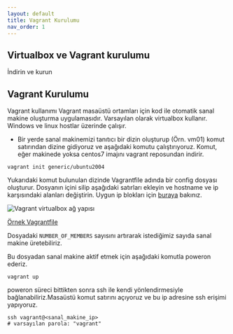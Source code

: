 ```yaml
---
layout: default
title: Vagrant Kurulumu
nav_order: 1
---
```


## Virtualbox ve Vagrant kurulumu
İndirin ve kurun

## Vagrant Kurulumu

Vagrant kullanımı
Vagrant masaüstü ortamları için kod ile otomatik sanal makine oluşturma uygulamasıdır. Varsayılan olarak virtualbox kullanır. Windows ve linux hostlar üzerinde çalışır.
* Bir yerde sanal makinemizi tanıtıcı bir dizin oluşturup (Örn. vm01) komut satırından dizine gidiyoruz ve  aşağıdaki komutu çalıştırıyoruz. Komut, eğer makinede yoksa centos7 imajını vagrant reposundan indirir.

```
vagrant init generic/ubuntu2004
```
Yukarıdaki komut bulunulan dizinde Vagrantfile adında bir config dosyası oluşturur. Dosyanın içini silip aşağıdaki satırları ekleyin ve hostname ve ip karşısındaki alanları değiştirin. Uygun ip blokları için [buraya](https://www.wikiwand.com/en/Private_network#/Private_IPv4_address_spaces) bakınız.


![Vagrant virtualbox ağ yapısı](https://user-images.githubusercontent.com/4180560/79636826-3e0d9d80-8183-11ea-8ced-eed33d53e184.png)

[Örnek Vagrantfile](kaynaklar/Vagrantfile)

Dosyadaki ```NUMBER_OF_MEMBERS``` sayısını artırarak istediğimiz sayıda sanal makine üretebiliriz.

Bu dosyadan sanal makine aktif etmek için aşağıdaki komutla poweron ederiz.

```
vagrant up
```
poweron süreci bittikten sonra ssh ile kendi yönlendirmesiyle bağlanabiliriz.Masaüstü komut satırını açıyoruz ve bu ip adresine ssh erişimi yapıyoruz.
```
ssh vagrant@<sanal_makine_ip>
# varsayılan parola: "vagrant"

```